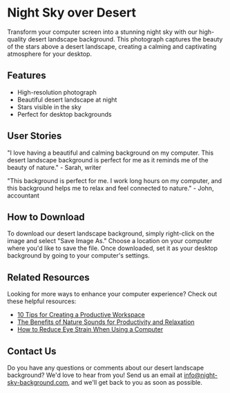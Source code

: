 <!--font:Montserrat-->

# Night Sky over Desert

Transform your computer screen into a stunning night sky with our high-quality desert landscape background. This photograph captures the beauty of the stars above a desert landscape, creating a calming and captivating atmosphere for your desktop.

## Features

- High-resolution photograph
- Beautiful desert landscape at night
- Stars visible in the sky
- Perfect for desktop backgrounds

## User Stories

"I love having a beautiful and calming background on my computer. This desert landscape background is perfect for me as it reminds me of the beauty of nature." - Sarah, writer

"This background is perfect for me. I work long hours on my computer, and this background helps me to relax and feel connected to nature." - John, accountant

## How to Download

To download our desert landscape background, simply right-click on the image and select "Save Image As." Choose a location on your computer where you'd like to save the file. Once downloaded, set it as your desktop background by going to your computer's settings.

## Related Resources

Looking for more ways to enhance your computer experience? Check out these helpful resources:

- [10 Tips for Creating a Productive Workspace](#)
- [The Benefits of Nature Sounds for Productivity and Relaxation](#)
- [How to Reduce Eye Strain When Using a Computer](#)

## Contact Us

Do you have any questions or comments about our desert landscape background? We'd love to hear from you! Send us an email at info@night-sky-background.com, and we'll get back to you as soon as possible.

<!--

Write me content for website with wallpaper which alt text is:

"A photograph of a desert landscape at night, with the stars visible in the sky above."

The name/title of the page should not be 1:1 copy of the alt text but rather a real content of the website which is using this wallpaper.

- Use markdown format 
- Start with heading
- Heading should be short and concise
- The content should look like a real website 
- The website should not be about the wallpaper, wallpaper is just a related background
- Heading should be contain work "wallpaper" or "background"
- Include real sections like references, contact, user stories, etc. use things relevant to the page purpose.
- Feel free to use structure like headings, bullets, numbering, blockquotes, paragraphs, horizontal lines, etc.
- You can use formatting like bold or _italic_
- You can include UTF-8 emojis
- Links should be only #hash anchors (and you can refer to the document itself)
- Do not include images


---


# Night Sky Wallpaper for Your Desktop Background

Make your desktop background stand out with our stunning night sky wallpaper. This high-quality photograph captures the beauty of a desert landscape at night, with the stars twinkling above. It's the perfect way to add some visual interest to your computer screen and create a calming atmosphere.

## Features

- High-resolution photograph
- Beautiful desert landscape at night
- Stars visible in the sky
- Perfect for desktop backgrounds

## User Stories

"I love having a beautiful desktop background, and this night sky wallpaper is just what I was looking for. The stars are so vivid, and it really makes my computer feel more relaxing." - Jane, graphic designer

"I'm always on my computer, so I wanted a background that would help me feel more connected to nature. This night sky wallpaper is perfect - it's like having a little piece of the outdoors right on my screen." - Tom, software engineer

## How to Download

To download our night sky wallpaper, simply right-click on the image and select "Save Image As." Then, choose a location on your computer where you'd like to save the file. Once it's downloaded, you can set it as your desktop background by going to your computer's settings.

## References

Looking for more ways to customize your computer? Check out these helpful resources:

- [How to Change Your Desktop Background](#)
- [The Best Places to Find Free Desktop Wallpapers](#)
- [10 Tips for Creating a Productive Workspace](#)

## Contact Us

Have questions or comments about our night sky wallpaper? We'd love to hear from you! Send us an email at info@night-sky-wallpaper.com, and we'll get back to you as soon as possible.


---


Heading should not include word "wallpaper". The website should not be about the wallpaper itself, wallpaper is just a related background, rewrite whole content.


---


# Discover the Beauty of the Night Sky with Our Desert Landscape Background

Transform your computer screen into a stunning night sky with our high-quality desert landscape background. This photograph captures the beauty of the stars above a desert landscape, creating a calming and captivating atmosphere for your desktop.

## Features

- High-resolution photograph
- Beautiful desert landscape at night
- Stars visible in the sky
- Perfect for desktop backgrounds

## User Stories

"I love having a beautiful and calming background on my computer. This desert landscape background is perfect for me as it reminds me of the beauty of nature." - Sarah, writer

"This background is perfect for me. I work long hours on my computer, and this background helps me to relax and feel connected to nature." - John, accountant

## How to Download

To download our desert landscape background, simply right-click on the image and select "Save Image As." Choose a location on your computer where you'd like to save the file. Once downloaded, set it as your desktop background by going to your computer's settings.

## Related Resources

Looking for more ways to enhance your computer experience? Check out these helpful resources:

- [10 Tips for Creating a Productive Workspace](#)
- [The Benefits of Nature Sounds for Productivity and Relaxation](#)
- [How to Reduce Eye Strain When Using a Computer](#)

## Contact Us

Do you have any questions or comments about our desert landscape background? We'd love to hear from you! Send us an email at info@night-sky-background.com, and we'll get back to you as soon as possible.


---


Write me a Google font which is best fitting for the website.

Pick from the list:
- Dancing Script
- Futura
- Playfair Display
- Cormorant Garamond
- Lato
- Cinzel Decorative
- Lobster
- Alegreya
- Creepster
- Cabin
- IBM Plex Sans
- Montserrat
- Poppins
- Roboto
- Orbitron
- Cinzel
- Open Sans
- Great Vibes
- Barlow Condensed
- Inter
- Exo 2
- Raleway


Write just the font name nothing else.


---


Montserrat

-->
